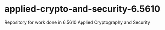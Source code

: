 # applied-crypto-and-security-6.5610
Repository for work done in 6.5610 Applied Cryptography and Security
